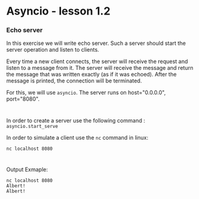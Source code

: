 # Asyncio - lesson 1.2

### Echo server

In this exercise we will write echo server.
Such a server should start the server operation and listen to clients.

Every time a new client connects, the server will receive the request and listen to a message from it. The server will receive the message and return the message that was written exactly (as if it was echoed). After the message is printed, the connection will be terminated.

For this, we will use `asyncio`. The server runs on host="0.0.0.0", port="8080".

#

In order to create a server use the following command : `asyncio.start_serve`

In order to simulate a client use the `nc` command in linux:

```
nc localhost 8080
```

#

Output Exmaple:

```
nc localhost 8080
Albert!
Albert!
```
